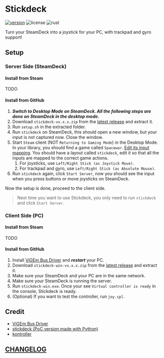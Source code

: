 # Stickdeck

[![version](https://img.shields.io/github/v/tag/DiscreteTom/stickdeck-rs?label=release&style=flat-square)](https://github.com/DiscreteTom/stickdeck-rs/releases/latest)
![license](https://img.shields.io/github/license/DiscreteTom/stickdeck-rs?style=flat-square)
![rust](https://img.shields.io/badge/built_with-rust-DEA584?style=flat-square)

Turn your SteamDeck into a joystick for your PC, with trackpad and gyro support!

## Setup

### Server Side (SteamDeck)

#### Install from Steam

TODO

#### Install from GitHub

1. **_Switch to Desktop Mode on SteamDeck. All the following steps are done on SteamDeck in the desktop mode._**
2. Download `stickdeck-vx.x.x.zip` from the [latest release](https://github.com/DiscreteTom/stickdeck-rs/releases/latest) and extract it.
3. Run `setup.sh` in the extracted folder.
4. Run `stickdeck` on SteamDeck, this should open a new window, but your input is not captured now. Close the window.
5. Start `Steam` client (NOT `Returning to Gaming Mode`) in the Desktop Mode. In your library, you should find a game called `Spacewar`. [Edit its input mapping](https://partner.steamgames.com/doc/features/steam_controller/getting_started_for_devs#14). You should have a layout called `stickdeck`, edit it so that all the inputs are mapped to the correct game actions.
   1. For joysticks, use `Left/Right Stick (as Joystick Move)`.
   2. For trackpad and gyro, use `Left/Right Stick (as Absolute Mouse)`.
6. Run `stickdeck` again, click `Start Server`, now you should see the input when you press buttons or move joysticks on SteamDeck.

Now the setup is done, proceed to the client side.

> Next time you want to use Stickdeck, you only need to run `stickdeck` and click `Start Server`.

### Client Side (PC)

#### Install from Steam

TODO

#### Install from GitHub

1. Install [ViGEm Bus Driver](https://github.com/nefarius/ViGEmBus) and **_restart_** your PC.
2. Download `stickdeck-win-vx.x.x.zip` from the [latest release](https://github.com/DiscreteTom/stickdeck-rs/releases/latest) and extract it.
3. Make sure your SteamDeck and your PC are in the same network.
4. Make sure your SteamDeck is running the server.
5. Run `stickdeck-win.exe`. Once your see `Virtual controller is ready` in the console, Stickdeck is ready.
6. (Optional) If you want to test the controller, run `joy.cpl`.

## Credit

- [ViGEm Bus Driver](https://github.com/nefarius/ViGEmBus)
- [stickdeck (PoC version made with Python)](https://github.com/DiscreteTom/stickdeck)
- [kontroller](https://github.com/DiscreteTom/kontroller/)

## [CHANGELOG](./CHANGELOG.md)
